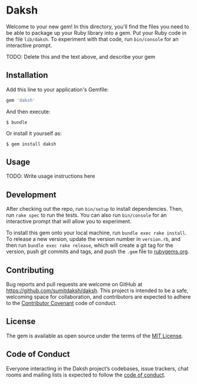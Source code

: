 # Daksh

Welcome to your new gem! In this directory, you'll find the files you need to be able to package up your Ruby library into a gem. Put your Ruby code in the file `lib/daksh`. To experiment with that code, run `bin/console` for an interactive prompt.

TODO: Delete this and the text above, and describe your gem

## Installation

Add this line to your application's Gemfile:

```ruby
gem 'daksh'
```

And then execute:

    $ bundle

Or install it yourself as:

    $ gem install daksh

## Usage

TODO: Write usage instructions here

## Development

After checking out the repo, run `bin/setup` to install dependencies. Then, run `rake spec` to run the tests. You can also run `bin/console` for an interactive prompt that will allow you to experiment.

To install this gem onto your local machine, run `bundle exec rake install`. To release a new version, update the version number in `version.rb`, and then run `bundle exec rake release`, which will create a git tag for the version, push git commits and tags, and push the `.gem` file to [rubygems.org](https://rubygems.org).

## Contributing

Bug reports and pull requests are welcome on GitHub at https://github.com/sumitdaksh/daksh. This project is intended to be a safe, welcoming space for collaboration, and contributors are expected to adhere to the [Contributor Covenant](http://contributor-covenant.org) code of conduct.

## License

The gem is available as open source under the terms of the [MIT License](http://opensource.org/licenses/MIT).

## Code of Conduct

Everyone interacting in the Daksh project’s codebases, issue trackers, chat rooms and mailing lists is expected to follow the [code of conduct](https://github.com/sumitdaksh/daksh/blob/master/CODE_OF_CONDUCT.md).
